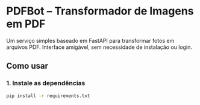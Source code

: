 # PDFBot – Transformador de Imagens em PDF

Um serviço simples baseado em FastAPI para transformar fotos em arquivos PDF. Interface amigável, sem necessidade de instalação ou login.

## Como usar

### 1. Instale as dependências

```bash
pip install -r requirements.txt
